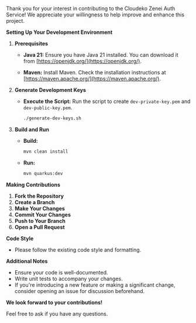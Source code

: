 Thank you for your interest in contributing to the Cloudeko Zenei Auth Service! We appreciate your willingness to help improve and enhance this project.

**Setting Up Your Development Environment**

1. **Prerequisites**

    * **Java 21:** Ensure you have Java 21 installed. You can download it from [https://openjdk.org/](https://openjdk.org/).

    * **Maven:**  Install Maven. Check the installation instructions at [https://maven.apache.org/](https://maven.apache.org/).

2. **Generate Development Keys**

    * **Execute the Script:** Run the script to create `dev-private-key.pem` and `dev-public-key.pem`.

       ```bash
       ./generate-dev-keys.sh
       ```

3. **Build and Run**

    * **Build:**

      ```bash
      mvn clean install
      ```

    * **Run:**

      ```bash
      mvn quarkus:dev
      ```

**Making Contributions**

1. **Fork the Repository**
2. **Create a Branch**
3. **Make Your Changes**
4. **Commit Your Changes**
5. **Push to Your Branch**
6. **Open a Pull Request**

**Code Style**

* Please follow the existing code style and formatting.

**Additional Notes**

* Ensure your code is well-documented.
* Write unit tests to accompany your changes.
* If you're introducing a new feature or making a significant change, consider opening an issue for discussion beforehand.

**We look forward to your contributions!**

Feel free to ask if you have any questions.